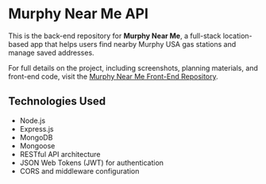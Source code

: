 # Murphy Near Me API

This is the back-end repository for **Murphy Near Me**, a full-stack location-based app that helps users find nearby Murphy USA gas stations and manage saved addresses.

For full details on the project, including screenshots, planning materials, and front-end code, visit the [Murphy Near Me Front-End Repository](https://github.com/Rtkmak14/Murphy-Near-Me-Front-End).

## Technologies Used

- Node.js  
- Express.js  
- MongoDB  
- Mongoose  
- RESTful API architecture  
- JSON Web Tokens (JWT) for authentication  
- CORS and middleware configuration

